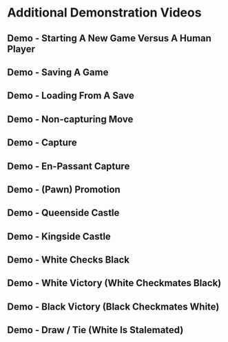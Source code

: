 # Additional Demonstration Videos

## Demo - Starting A New Game Versus A Human Player

<!-- ![Gameplay demo of Starting A New Game Versus A Human Player](/assets/chess-demo.gif) -->

## Demo - Saving A Game

<!-- ![Gameplay demo of Saving A Game](/assets/chess-demo.gif) -->

## Demo - Loading From A Save

<!-- ![Gameplay demo of Loading From A Save](/assets/chess-demo.gif) -->

## Demo - Non-capturing Move

<!-- ![Gameplay demo of a Non-capturing Move](/assets/chess-demo.gif) -->

## Demo - Capture

<!-- ![Gameplay demo of a Capture](/assets/chess-demo.gif) -->

## Demo - En-Passant Capture

<!-- ![Gameplay demo of an En-Passant Capture](/assets/chess-demo.gif) -->

## Demo - (Pawn) Promotion

<!-- ![Gameplay demo of a (Pawn) Promotion](/assets/chess-demo.gif) -->

## Demo - Queenside Castle

<!-- ![Gameplay demo of a Queenside Castle](/assets/chess-demo.gif) -->

## Demo - Kingside Castle

<!-- ![Gameplay demo of a Kingside Castle](/assets/chess-demo.gif) -->

## Demo - White Checks Black

<!-- ![Gameplay demo of White Checking Black](/assets/chess-demo.gif) -->

## Demo - White Victory (White Checkmates Black)

<!-- ![Gameplay demo of White Checkmating Black](/assets/chess-demo.gif) -->

## Demo - Black Victory (Black Checkmates White)

<!-- ![Gameplay demo of Black Checkmating White](/assets/chess-demo.gif) -->

## Demo - Draw / Tie (White Is Stalemated)

<!-- ![Gameplay demo of White Getting Stalemated](/assets/chess-demo.gif) -->

